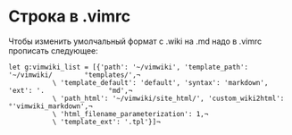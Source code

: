 # Строка в .vimrc

Чтобы изменить умолчальный формат с .wiki на .md надо в .vimrc прописать следующее:

```
let g:vimwiki_list = [{'path': '~/vimwiki', 'template_path': '~/vimwiki/        °templates/',¬
           \ 'template_default': 'default', 'syntax': 'markdown', 'ext': '.                °md',¬
           \ 'path_html': '~/vimwiki/site_html/', 'custom_wiki2html':                      °'vimwiki_markdown',¬
           \ 'html_filename_parameterization': 1,¬
           \ 'template_ext': '.tpl'}]¬

```
